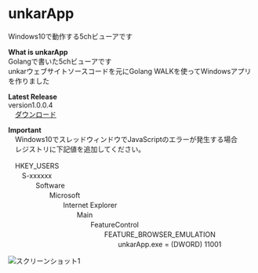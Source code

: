 ﻿unkarApp
========

Windows10で動作する5chビューアです 

**What is unkarApp**  
Golangで書いた5chビューアです  
unkarウェブサイトソースコードを元にGolang WALKを使ってWindowsアプリを作りました 

**Latest Release**  
version1.0.0.4  
　[ダウンロード](https://github.com/ryujimiya/unkarApp/blob/master/publish/)  

**Important**  
　Windows10でスレッドウィンドウでJavaScriptのエラーが発生する場合  
　レジストリに下記値を追加してください。  

　HKEY_USERS  
　　S-xxxxxx  
　　　　Software  
　　　　　　Microsoft  
　　　　　　　　Internet Explorer  
　　　　　　　　　　Main  
　　　　　　　　　　　　FeatureControl  
　　　　　　　　　　　　　　FEATURE_BROWSER_EMULATION  
　　　　　　　　　　　　　　　　unkarApp.exe = (DWORD) 11001  

![スクリーンショット1](https://pbs.twimg.com/media/Dbtfi3_U0AIh6Pp.jpg )  

